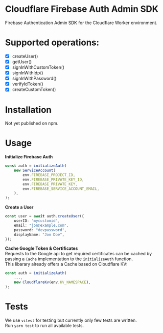 # Cloudflare Firebase Auth Admin SDK

Firebase Authentication Admin SDK for the Cloudflare Worker environment.

# Supported operations:

- [x] createUser()
- [x] getUser()
- [x] signInWithCustomToken()
- [x] signInWithIdp()
- [x] signInWithPassword()
- [x] verifyIdToken()
- [x] createCustomToken()

# Installation
Not yet published on npm.

# Usage
**Initialize Firebase Auth**
```typescript
const auth = initializeAuth(
    new ServiceAccount(
        env.FIREBASE_PROJECT_ID,
        env.FIREBASE_PRIVATE_KEY_ID,
        env.FIREBASE_PRIVATE_KEY,
        env.FIREBASE_SERVICE_ACCOUNT_EMAIL,
    ),
);
```
**Create a User**
```typescript
const user = await auth.createUser({
    userID: "mycustomid",
    email: "jon@example.com",
    password: "devpassword",
    displayName: "Jon Doe",
});
```
**Cache Google Token & Certificates**  
Requests to the Google api to get required certificates can be cached by passing a `Cache` implementation to the `initializeAuth` function.  
This libarary already offers a Cache based on Cloudflare KV:
```typescript
const auth = initializeAuth(
    ...,
    new CloudflareKv(env.KV_NAMESPACE),
);
```
# Tests
We use `vitest` for testing but currently only few tests are written.  
Run `yarn test` to run all available tests.

